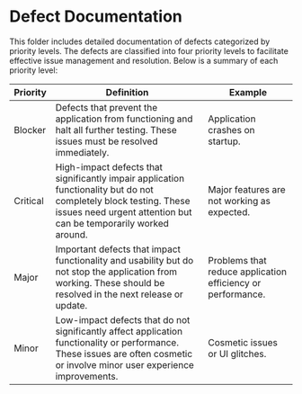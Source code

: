 # Defect Documentation
This folder includes detailed documentation of defects categorized by priority levels. The defects are classified into four priority levels to facilitate effective issue management and resolution. Below is a summary of each priority level:

|  Priority | Definition | Example |
|----------|----------|----------|
|Blocker|Defects that prevent the application from functioning and halt all further testing. These issues must be resolved immediately.|Application crashes on startup.|
|Critical|High-impact defects that significantly impair application functionality but do not completely block testing. These issues need urgent attention but can be temporarily worked around.|Major features are not working as expected.|
|Major|Important defects that impact functionality and usability but do not stop the application from working. These should be resolved in the next release or update.|Problems that reduce application efficiency or performance.|
|Minor|Low-impact defects that do not significantly affect application functionality or performance. These issues are often cosmetic or involve minor user experience improvements.|Cosmetic issues or UI glitches.|
